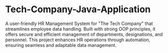 # Tech-Company-Java-Application
A user-friendly HR Management System for "The Tech Company" that streamlines employee data handling. Built with strong OOP principles, it offers secure and efficient management of departments, designations, and personnel. This project enhances HR operations through automation, ensuring seamless and adaptable data management.
